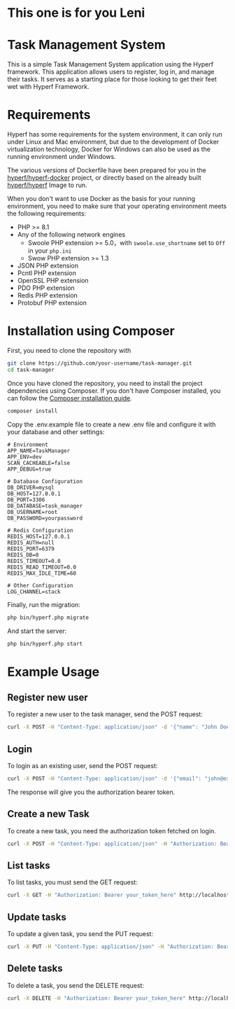 # This one is for you Leni

# Task Management System

This is a simple Task Management System application using the Hyperf framework. This application allows users to register, log in, and manage their tasks. It serves as a starting place for those looking to get their feet wet with Hyperf Framework.

# Requirements

Hyperf has some requirements for the system environment, it can only run under Linux and Mac environment, but due to the development of Docker virtualization technology, Docker for Windows can also be used as the running environment under Windows.

The various versions of Dockerfile have been prepared for you in the [hyperf/hyperf-docker](https://github.com/hyperf/hyperf-docker) project, or directly based on the already built [hyperf/hyperf](https://hub.docker.com/r/hyperf/hyperf) Image to run.

When you don't want to use Docker as the basis for your running environment, you need to make sure that your operating environment meets the following requirements:  

 - PHP >= 8.1
 - Any of the following network engines
   - Swoole PHP extension >= 5.0，with `swoole.use_shortname` set to `Off` in your `php.ini`
   - Swow PHP extension >= 1.3
 - JSON PHP extension
 - Pcntl PHP extension
 - OpenSSL PHP extension
 - PDO PHP extension
 - Redis PHP extension
 - Protobuf PHP extension

# Installation using Composer

First, you need to clone the repository with

```bash
git clone https://github.com/your-username/task-manager.git
cd task-manager
```

Once you have cloned the repository, you need to install the project dependencies using Composer. If you don't have Composer installed, you can follow the [Composer installation guide](https://getcomposer.org/download/).

```bash
composer install
```

Copy the .env.example file to create a new .env file and configure it with your database and other settings:

```env
# Environment
APP_NAME=TaskManager
APP_ENV=dev
SCAN_CACHEABLE=false
APP_DEBUG=true

# Database Configuration
DB_DRIVER=mysql
DB_HOST=127.0.0.1
DB_PORT=3306
DB_DATABASE=task_manager
DB_USERNAME=root
DB_PASSWORD=yourpassword

# Redis Configuration
REDIS_HOST=127.0.0.1
REDIS_AUTH=null
REDIS_PORT=6379
REDIS_DB=0
REDIS_TIMEOUT=0.0
REDIS_READ_TIMEOUT=0.0
REDIS_MAX_IDLE_TIME=60

# Other Configuration
LOG_CHANNEL=stack
```

Finally, run the migration:

```bash
php bin/hyperf.php migrate
```

And start the server:

```bash
php bin/hyperf.php start
```

# Example Usage


## Register new user

To register a new user to the task manager, send the POST request:

```bash
curl -X POST -H "Content-Type: application/json" -d '{"name": "John Doe", "email": "john@example.com", "password": "secret"}' http://localhost:9501/register
```

## Login

To login as an existing user, send the POST request:

```bash
curl -X POST -H "Content-Type: application/json" -d '{"email": "john@example.com", "password": "secret"}' http://localhost:9501/login
```

The response will give you the authorization bearer token.

## Create a new Task

To create a new task, you need the authorization token fetched on login.

```bash
curl -X POST -H "Content-Type: application/json" -H "Authorization: Bearer your_token_here" -d '{"title": "New Task", "description": "Task description"}' http://localhost:9501/tasks
```

## List tasks

To list tasks, you must send the GET request:

```bash
curl -X GET -H "Authorization: Bearer your_token_here" http://localhost:9501/tasks
```

## Update tasks

To update a given task, you send the PUT request:

```bash
curl -X PUT -H "Content-Type: application/json" -H "Authorization: Bearer your_token_here" -d '{"title": "Updated Task", "description": "Updated description"}' http://localhost:9501/tasks/<task-number>
```

## Delete tasks

To delete a task, you send the DELETE request:

```bash
curl -X DELETE -H "Authorization: Bearer your_token_here" http://localhost:9501/tasks/<task-number>
```